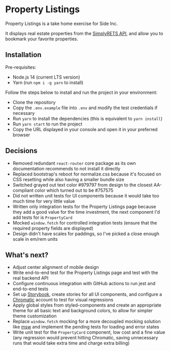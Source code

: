 # Property Listings

Property Listings is a take home exercise for Side Inc.

It displays real estate properties from the [SimplyRETS API](https://docs.simplyrets.com/api/index.html#/Listings/get_properties), and allow you to bookmark your favorite properties.

## Installation

Pre-requisites:

- Node.js 14 (current LTS version)
- Yarn (run `npm i -g yarn` to install)

Follow the steps below to install and run the project in your environment:

- Clone the repository
- Copy the `.env.example` file into `.env` and modify the test credentials if necessary
- Run `yarn` to install the dependencies (this is equivalent to `yarn install`)
- Run `yarn start` to run the project
- Copy the URL displayed in your console and open it in your preferred browser

## Decisions

- Removed redundant `react-router` core package as its own documentation recommends to not install it directly
- Replaced bootstrap's reboot for normalize.css because it's focused on CSS resetting while also having a smaller bundle size
- Switched grayed out text color #979797 from design to the closest AA-compliant color which turned out to be #757575
- Did not written unit tests for UI components because it would take too much time for very little value
- Written only integration tests for the Property Listings page because they add a good value for the time investment, the next component I'd add tests for is `PropertyCard`
- Mocked `window.fetch` for controlled integration tests (ensure that the required property fields are displayed)
- Design didn't have scales for paddings, so I've picked a close enough scale in em/rem units

## What's next?

- Adjust center alignment of mobile design
- Write end-to-end test for the Property Listings page and test with the real backend API
- Configure continuous integration with GitHub actions to run jest and end-to-end tests
- Set up [Storybook](https://storybook.js.org/), create stories for all UI components, and configure a [Chromatic](https://www.chromatic.com/) account to test for visual regressions
- Apply global styles from styled-components and create an appropriate theme for all basic text and background colors, to allow for simpler theme customization
- Replace `window.fetch` mocking for a more decoupled mocking solution like [msw](https://mswjs.io/) and implement the pending tests for loading and error states
- Write unit test for the `PropertyCard` component, low cost and a fine value (any regression would prevent hitting Chromatic, saving unnecessary runs that would take extra time and charge extra billing)
